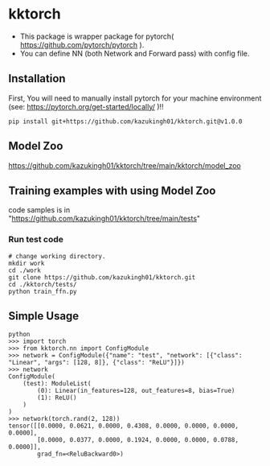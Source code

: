 # kktorch
- This package is wrapper package for pytorch( https://github.com/pytorch/pytorch ).
- You can define NN (both Network and Forward pass) with config file.

## Installation
First, You will need to manually install pytorch for your machine environment (see: https://pytorch.org/get-started/locally/ )!!
```
pip install git+https://github.com/kazukingh01/kktorch.git@v1.0.0
```

## Model Zoo
https://github.com/kazukingh01/kktorch/tree/main/kktorch/model_zoo

## Training examples with using Model Zoo
code samples is in "https://github.com/kazukingh01/kktorch/tree/main/tests"

### Run test code
```
# change working directory.
mkdir work
cd ./work
git clone https://github.com/kazukingh01/kktorch.git
cd ./kktorch/tests/
python train_ffn.py
```

## Simple Usage
```
python
>>> import torch
>>> from kktorch.nn import ConfigModule
>>> network = ConfigModule({"name": "test", "network": [{"class": "Linear", "args": [128, 8]}, {"class": "ReLU"}]})
>>> network
ConfigModule(
    (test): ModuleList(
        (0): Linear(in_features=128, out_features=8, bias=True)
        (1): ReLU()
    )
)
>>> network(torch.rand(2, 128))
tensor([[0.0000, 0.0621, 0.0000, 0.4308, 0.0000, 0.0000, 0.0000, 0.0000],
        [0.0000, 0.0377, 0.0000, 0.1924, 0.0000, 0.0000, 0.0788, 0.0000]],
        grad_fn=<ReluBackward0>)
```